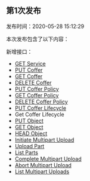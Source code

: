 ## 第1次发布
发布时间：2020-05-28 15:12:29

本次发布包含了以下内容：

新增接口：
- [GET Service](https://cloud.tencent.com/document/product/1232/44718)
- [PUT Coffer](https://cloud.tencent.com/document/product/1232/44720)
- [GET Coffer](https://cloud.tencent.com/document/product/1232/44729) 
- [DELETE Coffer](https://cloud.tencent.com/document/product/1232/44721) 
- [PUT Coffer Policy ](https://cloud.tencent.com/document/product/1232/44736)
- [GET Coffer Policy](https://cloud.tencent.com/document/product/1232/44735)
- [DELETE Coffer Policy](https://cloud.tencent.com/document/product/1232/44734)
- [PUT Coffer Lifecycle](https://cloud.tencent.com/document/product/1232/44732) 
- Get Coffer Lifecycle
- [PUT Object](https://cloud.tencent.com/document/product/1232/44723)
- [GET Object](https://cloud.tencent.com/document/product/1232/44722) 
- [HEAD Object](https://cloud.tencent.com/document/product/1232/44724)
- [Initiate Multipart Upload](https://cloud.tencent.com/document/product/1232/44677)
- [Upload Part](https://cloud.tencent.com/document/product/1232/44742)
- [List Parts](https://cloud.tencent.com/document/product/1232/44741) 
- [Complete Multipart Upload](https://cloud.tencent.com/document/product/1232/44739)
- [Abort Multipart Upload](https://cloud.tencent.com/document/product/1232/44738) 
- [List Multipart Uploads](https://cloud.tencent.com/document/product/1232/44740) 